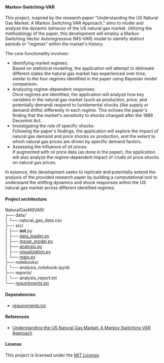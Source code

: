 #### Markov-Switching-VAR
This project, inspired by the research paper "Understanding the US Natural Gas Market: A Markov Switching VAR Approach," aims to model and analyze the dynamic behavior of the US natural gas market. Utilizing the methodology of the paper, this development will employ a Markov Switching Vector Autoregressive (MS-VAR) model to identify distinct periods or "regimes" within the market's history. 

The core functionality involves:

- Identifying market regimes:\
  Based on statistical modeling, the application will attempt to delineate different states the natural gas market has experienced over time, similar to the four regimes identified in 
  the paper using Bayesian model comparison. 
- Analyzing regime-dependent responses:\
  Once regimes are identified, the application will analyze how key variables in the natural gas market (such as production, price, and potentially demand) respond to fundamental shocks (like supply or demand shifts) differently in each regime. This echoes the paper's finding that the market's sensitivity to shocks changed after the 1989 Decontrol Act.
- Investigating the role of specific shocks:\
  Following the paper's findings, the application will explore the impact of natural gas demand and price shocks on production, and the extent to which natural gas prices are driven by specific demand factors. 
- Assessing the influence of oil prices:\
  If augmented with oil price data (as done in the paper), the application will also analyze the regime-dependent impact of crude oil price shocks on natural gas prices. 

In essence, this development seeks to replicate and potentially extend the analysis of the provided research paper by building a computational tool to understand the shifting dynamics and shock responses within the US natural gas market across different identified regimes.

#### Project architecture
NaturalGasMSVAR/\
├── data/\
│ └── natural_gas_data.csv\
├── src/\
│ ├── __init__.py\
│ ├── [data_loader.py](https://github.com/manuelmusngi/Markov-Switching-VAR/blob/main/src/data_loader.py)\
│ ├── [msvar_model.py](https://github.com/manuelmusngi/Markov-Switching-VAR/blob/main/src/msvar_model.py)\
│ ├── [analysis.py](https://github.com/manuelmusngi/Markov-Switching-VAR/blob/main/src/analysis.py)\
│ ├── [visualization.py](https://github.com/manuelmusngi/Markov-Switching-VAR/blob/main/src/visualization.py)\
│ └── [main.py](https://github.com/manuelmusngi/Markov-Switching-VAR/blob/main/src/main.py)\
├── notebooks/\
│ └── analysis_notebook.ipynb\
├── reports/\
│ └── analysis_report.txt\
└── [requirements.txt](https://github.com/manuelmusngi/Markov-Switching-VAR/blob/main/requirements.txt)

#### Dependencies
  - [requirements.txt](https://github.com/manuelmusngi/Markov-Switching-VAR/blob/main/requirements.txt)

#### References
- [Understanding the US Natural Gas Market: A Markov Switching VAR Approach](https://papers.ssrn.com/sol3/papers.cfm?abstract_id=3156000)

#### License
This project is licensed under the [MIT License](https://github.com/manuelmusngi/regime_switching_models/edit/main/LICENSE).
